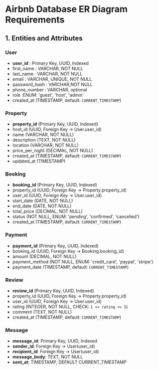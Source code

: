 # Airbnb Database ER Diagram Requirements

## 1. Entities and Attributes

### User
- **user_id** : Primary Key, UUID, Indexed
- first_name : VARCHAR, NOT NULL
- last_name : VARCHAR, NOT NULL
- email : VARCHAR, UNIQUE, NOT NULL
- password_hash : VARCHAR,NOT NULL
- phone_number : VARCHAR, optional
- role :ENUM: 'guest', 'host', 'admin'
- created_at (TIMESTAMP, default: `CURRENT_TIMESTAMP`)

### Property
- **property_id** (Primary Key, UUID, Indexed)
- host_id (UUID, Foreign Key → User.user_id)
- name (VARCHAR, NOT NULL)
- description (TEXT, NOT NULL)
- location (VARCHAR, NOT NULL)
- price_per_night (DECIMAL, NOT NULL)
- created_at (TIMESTAMP, default: `CURRENT_TIMESTAMP`)
- updated_at (TIMESTAMP)

### Booking
- **booking_id** (Primary Key, UUID, Indexed)
- property_id (UUID, Foreign Key → Property.property_id)
- user_id (UUID, Foreign Key → User.user_id)
- start_date (DATE, NOT NULL)
- end_date (DATE, NOT NULL)
- total_price (DECIMAL, NOT NULL)
- status (NOT NULL, ENUM: 'pending', 'confirmed', 'cancelled')
- created_at (TIMESTAMP,  default: `CURRENT_TIMESTAMP`)

### Payment
- **payment_id** (Primary Key, UUID, Indexed)
- booking_id (UUID, Foreign Key → Booking.booking_id)
- amount (DECIMAL, NOT NULL)
- payment_method (NOT NULL, ENUM: 'credit_card', 'paypal', 'stripe')
- payment_date (TIMESTAMP, default: `CURRENT_TIMESTAMP`)

### Review
- **review_id** (Primary Key, UUID, Indexed)
- property_id (UUID, Foreign Key → Property.property_id)
- user_id (UUID, Foreign Key → User.user_id)
- rating (INTEGER, NOT NULL, CHECK: `1 <= rating <= 5`)
- comment (TEXT, NOT NULL)
- created_at (TIMESTAMP, default: `CURRENT_TIMESTAMP`)

### Message
- **message_id**: Primary Key, UUID, Indexed  
- **sender_id**: Foreign Key → User(user_id)  
- **recipient_id**: Foreign Key → User(user_id)  
- **message_body**: TEXT, NOT NULL  
- **sent_at**: TIMESTAMP, DEFAULT CURRENT_TIMESTAMP  
